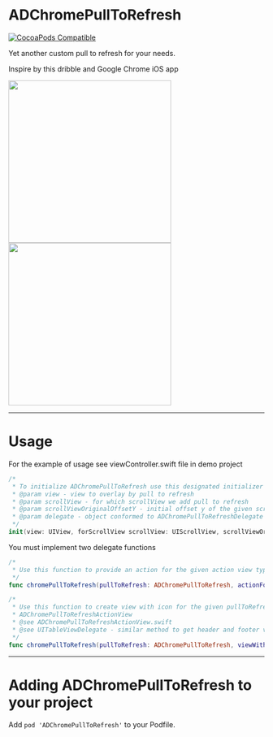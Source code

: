 # ADChromePullToRefresh

[![CocoaPods Compatible](https://img.shields.io/cocoapods/v/ADChromePullToRefresh.svg)](https://img.shields.io/cocoapods/v/ADChromePullToRefresh.svg)

Yet another custom pull to refresh for your needs.

Inspire by this dribble and Google Chrome iOS app

<img src="https://d13yacurqjgara.cloudfront.net/users/21258/screenshots/2022862/attachments/357920/animation.gif" width="320" /> <img src="http://i.imgur.com/ofGGbQs.gif" width="320" />

-----
Usage
=====

For the example of usage see viewController.swift file in demo project

```swift
/*
 * To initialize ADChromePullToRefresh use this designated initializer
 * @param view - view to overlay by pull to refresh
 * @param scrollView - for which scrollView we add pull to refresh
 * @param scrollViewOriginalOffsetY - initial offset y of the given scrollView
 * @param delegate - object conformed to ADChromePullToRefreshDelegate protocol
 */
init(view: UIView, forScrollView scrollView: UIScrollView, scrollViewOriginalOffsetY: CGFloat, delegate: ADChromePullToRefreshDelegate) 
```

You must implement two delegate functions

```swift
/*
 * Use this function to provide an action for the given action view type
 */
func chromePullToRefresh(pullToRefresh: ADChromePullToRefresh, actionForViewWithType: ADChromePullToRefreshActionViewType) -> ADChromePullToRefreshAction?
```

```swift
/*
 * Use this function to create view with icon for the given pullToRefresh. To customize view use subclass of   
 * ADChromePullToRefreshActionView
 * @see ADChromePullToRefreshActionView.swift
 * @see UITableViewDelegate - similar method to get header and footer view
 */
func chromePullToRefresh(pullToRefresh: ADChromePullToRefresh, viewWithType: ADChromePullToRefreshActionViewType) -> ADChromePullToRefreshActionView
```

------------------------------------
Adding ADChromePullToRefresh to your project
====================================

Add `pod 'ADChromePullToRefresh'` to your Podfile.
